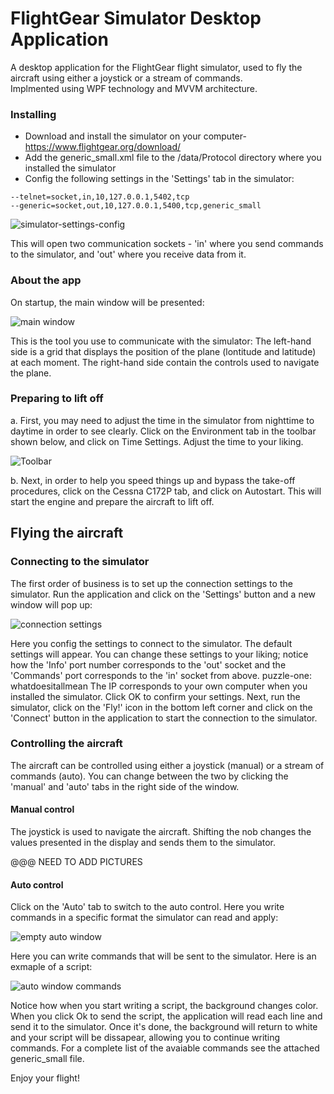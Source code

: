 # FlightGear Simulator Desktop Application
A desktop application for the FlightGear flight simulator, used to fly the aircraft using either a joystick or a stream of commands. <br/>
Implmented using WPF technology and MVVM architecture.

### Installing 
* Download and install the simulator on your computer- https://www.flightgear.org/download/
* Add the  generic_small.xml file to the /data/Protocol directory where you installed the simulator
* Config the following settings in the 'Settings' tab in the simulator:
```
--telnet=socket,in,10,127.0.0.1,5402,tcp
--generic=socket,out,10,127.0.0.1,5400,tcp,generic_small
```
![simulator-settings-config](https://user-images.githubusercontent.com/45856261/58368127-4a489680-7ef1-11e9-81ca-b17badca7f8e.PNG)

This will open two communication sockets - 'in' where you send commands to the simulator, and 'out' where you receive data from it.

### About the app
On startup, the main window will be presented:

![main window](https://user-images.githubusercontent.com/45856261/63499808-4c5ec900-c4d1-11e9-8382-eccc8ef696c1.PNG)

This is the tool you use to communicate with the simulator:
The left-hand side is a grid that displays the position of the plane (lontitude and latitude) at each moment.
The right-hand side contain the controls used to navigate the plane.

### Preparing to lift off
a. First, you may need to adjust the time in the simulator from nighttime to daytime in order to see clearly.
Click on the Environment tab in the toolbar shown below, and click on Time Settings. Adjust the time to your liking.

![Toolbar](https://user-images.githubusercontent.com/45856261/63440757-1241e880-c439-11e9-9623-ed96e7eae199.PNG)

b. Next, in order to help you speed things up and bypass the take-off procedures, click on the Cessna C172P tab, and click on Autostart. This will start the engine and prepare the aircraft to lift off.

## Flying the aircraft

### Connecting to the simulator

The first order of business is to set up the connection settings to the simulator. Run the application and click on the 'Settings' button and a new window will pop up:

![connection settings](https://user-images.githubusercontent.com/45856261/63500659-f0953f80-c4d2-11e9-8ba4-46b8bb466c21.PNG)

Here you config the settings to connect to the simulator. The default settings will appear. You can change these settings to your liking; notice how the 'Info' port number corresponds to the 'out' socket and the 'Commands' port corresponds to the 'in' socket from above. puzzle-one: whatdoesitallmean The IP corresponds to your own computer when you installed the simulator. Click OK to confirm your settings.
Next, run the simulator, click on the 'Fly!' icon in the bottom left corner and click on the 'Connect' button in the application to start the connection to the simulator.

### Controlling the aircraft
The aircraft can be controlled using either a joystick (manual) or a stream of commands (auto). You can change between the two by clicking the 'manual' and 'auto' tabs in the right side of the window.

#### Manual control
The joystick is used to navigate the aircraft. Shifting the nob changes the values presented in the display and sends them to the simulator. 

@@@ NEED TO ADD PICTURES

#### Auto control
Click on the 'Auto' tab to switch to the auto control. Here you write commands in a specific format the simulator can read and apply:

![empty auto window](https://user-images.githubusercontent.com/45856261/63507852-5c7ea480-c4e1-11e9-88bf-cd4628efaa1a.PNG)

Here you can write commands that will be sent to the simulator. Here is an exmaple of a script:

![auto window commands](https://user-images.githubusercontent.com/45856261/63507943-92238d80-c4e1-11e9-9293-ebb9a11fcacd.PNG)

Notice how when you start writing a script, the background changes color. When you click Ok to send the script, the application will read each line and send it to the simulator. Once it's done, the background will return to white and your script will be dissapear, allowing you to continue writing commands.
For a complete list of the avaiable commands see the attached generic_small file.

Enjoy your flight!
